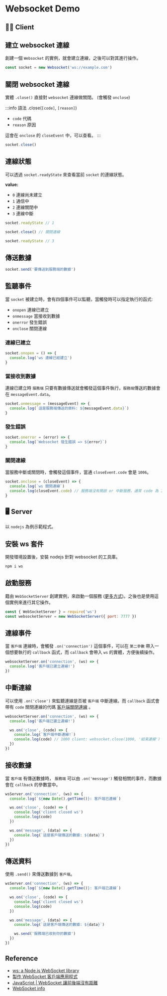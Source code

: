 # Websocket Demo

## 🧑‍💻 Client

## 建立 websocket 連線

創建一個 `Websocket` 的實例，就會建立連線，之後可以對其進行操作。

```js
const socket = new Websocket('ws://example.com')
```

## 關閉 websocket 連線

實體 `.close()` 直接對 `websocket` 連線做關閉。 (會觸發 `onclose`)

:::info 語法
.close(`[code]`, `[reason]`)

- `code` 代碼
- `reason` 原因

這會在 `onclose` 的 `closeEvent` 中，可以查看。
:::

```js
socket.close()
```

## 連線狀態

可以透過 `socket.readyState` 來查看當前 `socket` 的連線狀態。

**value:**

- `0` 連線尚未建立
- `1` 通信中
- `2` 連線關閉中
- `3` 連線中斷

```js {1,5gi}
socket.readyState // 1

socket.close() // 關閉連線

socket.readyState // 3
```

## 傳送數據

```js
socket.send('要傳送到服務端的數據')
```

## 監聽事件

當 `socket` 被建立時，會有四個事件可以監聽，當觸發時可以指定執行的函式:

- `onopen` 連線已建立
- `onmessage` 當接收到數據
- `onerror` 發生錯誤
- `onclose` 關閉連線

### 連線已建立

```js
socket.onopen = () => {
  console.log('ws 連線已經建立')
}
```

### 當接收到數據

連線已建立時 `服務端` 只要有數據傳送就會觸發這個事件執行，`服務端`傳送的數據會在 `messageEvent.data`。

```js
socket.onmessage = (messageEvent) => {
  console.log(`這是服務端傳送的資料: ${messageEvent.data}`)
}
```

### 發生錯誤

```js
socket.onerror = (error) => {
  console.log(`Websocket 發生錯誤 => ${error}`)
}
```

### 關閉連線

當服務中斷或關閉時，會觸發這個事件，當通 `closeEvent.code` 會是 `1006`。

```js
socket.onclose = (closeEvent) => {
  console.log(`ws 關閉連線`)
  console.log(closeEvent.code) // 服務端沒有開啟 or 中斷服務，通常 code 為 1006
}
```

## 🖥 Server

以 `nodejs` 為例示範程式。

## 安裝 ws 套件

開發環境設置後，安裝 nodejs 針對 websocket 的工具庫。

```bash
npm i ws
```

## 啟動服務

籍由 `WebSocketServer` 創建實例，來啟動一個服務 ([更多方式](https://www.npmjs.com/package/ws))。之後也是使用這個實例來進行其它操作。

```js
const { WebSocketServer } = require('ws')
const websocketServer = new WebSocketServer({ port: 7777 })
```

## 連線事件

當 `客戶端` 連線時，會觸發 `.on('connection')` 這個事件，可以在 `第二參數` 帶入一個想要執行的 `callback` 函式，而 `callback` 會帶入 `ws` 的實體，方便後續操作。

```js
websocketServer.on('connection', (ws) => {
  console.log('客戶端已建立連線!')
})
```

## 中斷連線

可以使用 `.on('close')` 來監聽連線是否被 `客戶端` 中斷連線。而 `callback` 函式會帶有 `code` 關閉連線的代碼 [客戶端關閉連線](/Javascript/websocket-demo#關閉-websocket-連線) 。

```js {4-7}
websocketServer.on('connection', (ws) => {
  console.log('客戶端已建立連線!')

  ws.on('close', (code) => {
    console.log(`客戶端中斷連線!`)
    console.log(code) // 1000 client: websocket.close(1000, '結束連線')
  })
})
```

## 接收數據

當 `客戶端` 有傳送數據時， `服務端` 可以由 `.on('message')` 觸發相關的事件，而數據會在 `callback` 的參數當中。

```js {9-11}
wsServer.on('connection', (ws) => {
  console.log(`${new Date().getTime()}: 客戶端已連線`)

  ws.on('close', (code) => {
    console.log('client closed ws')
    console.log(code)
  })

  ws.on('message', (data) => {
    console.log(`這是客戶端傳送的數據: ${data}`)
  })
})
```

## 傳送資料

使用 `.send()` 來傳送數據到 `客戶端`。

```js {12}
wsServer.on('connection', (ws) => {
  console.log(`${new Date().getTime()}: 客戶端已連線`)

  ws.on('close', (code) => {
    console.log('client closed ws')
    console.log(code)
  })

  ws.on('message', (data) => {
    console.log(`這是客戶端傳送的數據: ${data}`)

    ws.send('服務端已收到你的數據')
  })
})
```

## Reference

- [ws: a Node.js WebSocket library](https://www.npmjs.com/package/ws)
- [製作 WebSocket 客戶端應用程式](https://developer.mozilla.org/zh-TW/docs/Web/API/WebSockets_API/Writing_WebSocket_client_applications)
- [JavaScript | WebSocket 讓前後端沒有距離](https://medium.com/enjoy-life-enjoy-coding/javascript-websocket-%E8%AE%93%E5%89%8D%E5%BE%8C%E7%AB%AF%E6%B2%92%E6%9C%89%E8%B7%9D%E9%9B%A2-34536c333e1b)
- [WebSocket info](https://zh.javascript.info/websocket)

